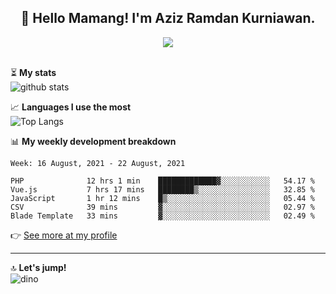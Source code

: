 <h2 align="center">👋 Hello Mamang! I'm Aziz Ramdan Kurniawan.</h2>  
<p align="center">
  <img src="https://komarev.com/ghpvc/?username=azizramdan"> <br><br>
</p>
    
⏳ **My stats**  
![github stats](https://github-readme-stats.vercel.app/api?username=azizramdan&show_icons=true&count_private=true&title_color=000&hide_border=true&hide_title=true)  

📈 **Languages I use the most**  
![Top Langs](https://github-readme-stats.vercel.app/api/top-langs/?username=azizramdan&layout=compact&langs_count=6&hide=tsql&hide_border=true&hide_title=true&exclude_repo=Futsal-Go,Futsal-Go-Admin,Sistem-Informasi-Sensus-Harian-Rawat-Inap)  

📊 **My weekly development breakdown**
<!--START_SECTION:waka-->
```text
Week: 16 August, 2021 - 22 August, 2021

PHP              12 hrs 1 min    █████████████▓░░░░░░░░░░░   54.17 % 
Vue.js           7 hrs 17 mins   ████████▒░░░░░░░░░░░░░░░░   32.85 % 
JavaScript       1 hr 12 mins    █▒░░░░░░░░░░░░░░░░░░░░░░░   05.44 % 
CSV              39 mins         ▓░░░░░░░░░░░░░░░░░░░░░░░░   02.97 % 
Blade Template   33 mins         ▓░░░░░░░░░░░░░░░░░░░░░░░░   02.49 % 
```
<!--END_SECTION:waka-->
👉 [See more at my profile](https://wakatime.com/@azizramdan)
***
🔝 **Let's jump!**  
![dino](https://raw.githubusercontent.com/azizramdan/azizramdan/master/dino.gif)  
